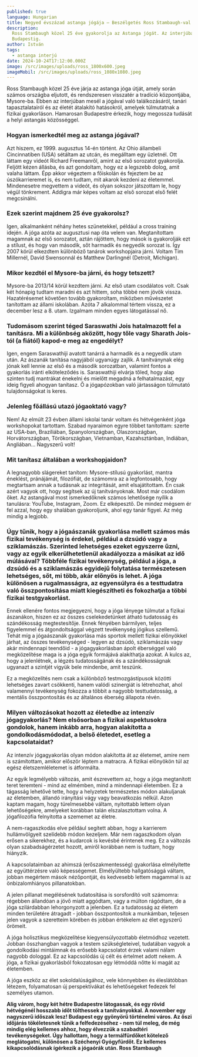 ```yaml
---
published: true
language: Hungarian
title: Negyed évszázad astanga jógája – Beszélgetés Ross Stambaugh-val (USA)
description:
  Ross Stambaugh közel 25 éve gyakorolja az Astanga jógát. Az interjúban megosztja tapasztalatait és útját Mysore-tól
  Budapestig.
author: István
tags:
  - astanga interjú
date: 2024-10-24T17:12:00.000Z
image: /src/images/uploads/ross_1800x600.jpeg
imageMobil: /src/images/uploads/ross_1080x1080.jpeg
---
```


Ross Stambaugh közel 25 éve járja az astanga jóga útját, amely során számos országba eljutott, és rendszeresen visszatér
a tradíció központjába, Mysore-ba. Ebben az interjúban mesél a jógával való találkozásáról, tanári tapasztalatairól és
az életét átalakító hatásokról, amelyek túlmutatnak a fizikai gyakorláson. Hamarosan Budapestre érkezik, hogy megossza
tudását a helyi astangás közösséggel.

### Hogyan ismerkedtél meg az astanga jógával?

Azt hiszem, ez 1999. augusztus 14-én történt. Az Ohio állambeli Cincinnatiben (USA) sétáltam az utcán, és megálltam egy
üzletnél. Ott láttam egy videót Richard Freemanről, amint az első sorozatot gyakorolja. Feljött kézen állásba, és azt
gondoltam, hogy ez a legszebb dolog, amit valaha láttam. Épp akkor végeztem a főiskolán és fejeztem be az
úszókarrieremet is, és nem tudtam, mit akarok kezdeni az életemmel. Mindenesetre megvettem a videót, és olyan sokszor
játszottam le, hogy végül tönkrement. Addigra már képes voltam az első sorozat első felét megcsinálni.

### Ezek szerint majdnem 25 éve gyakorolsz?

Igen, alkalmanként néhány hetes szünetekkel, például a cross training idején. A jóga azóta az augusztusi nap óta velem
van. Megtanítottam magamnak az első sorozatot, aztán rájöttem, hogy mások is gyakorolják ezt a stílust, és hogy van
második, sőt harmadik és negyedik sorozat is. Így 2007 körül elkezdtem különböző tanárok workshopjaira járni. Voltam Tim
Millernél, David Swensonnál és Matthew Darlingnél (Detroit, Michigan).

### Mikor kezdtél el Mysore-ba járni, és hogy tetszett?

Mysore-ba 2013/14 körül kezdtem járni. Az első utam csodálatos volt. Csak két hónapig tudtam maradni és azt hittem, soha
többé nem jövök vissza. Hazatérésemet követően tovább gyakoroltam, miközben művészetet tanítottam az állami iskolában.
Azóta 7 alkalommal tértem vissza, ez a december lesz a 8. utam. Izgalmam minden egyes látogatással nő.

### Tudomásom szerint téged Saraswathi Jois hatalmazott fel a tanításra. Mi a különbség aközött, hogy tőle vagy Sharath Jois-tól (a fiától) kapod-e meg az engedélyt?

Igen, engem Saraswathiji avatott tanárrá a harmadik és a negyedik utam után. Az ászanák tanítása nagyjából ugyanúgy
zajlik. A tanítványnak elég jónak kell lennie az első és a második sorozatban, valamint fontos a gyakorlás iránti
elköteleződés is. Saraswathiji elvárja tőled, hogy alap szinten tudj mantrákat énekelni és mielőtt megadná a
felhatalmazást, egy ideig figyeli ahogyan tanítasz. Ő a jógapózokban való jártasságon túlmutató tulajdonságokat is
keres.

### Jelenleg főállású utazó jógaoktató vagy?

Nem! Az elmúlt 23 évben állami iskolai tanár voltam és hétvégenként jóga workshopokat tartottam. Szabad nyaraimon egyre
többet tanítottam: szerte az USA-ban, Brazíliában, Spanyolországban, Olaszországban, Horvátországban, Törökországban,
Vietnamban, Kazahsztánban, Indiában, Angliában... Nagyszerű volt!

### Mit tanítasz általában a workshopjaidon?

A legnagyobb slágereket tanítom: Mysore-stílusú gyakorlást, mantra éneklést, pránájámát, filozófiát, de számomra az a
legfontosabb, hogy megtartsam annak a tudásnak az integritását, amit elsajátítottam. Én csak azért vagyok ott, hogy
segítsek az új tanítványoknak. Most már csodálom őket. Az astangával most ismerkedőknek számos lehetősége nyílik a
tanulásra: YouTube, Instagram, Zoom. Ez elképesztő. De mindez mégsem ér fel azzal, hogy egy shalában gyakoroljunk, ahol
egy tanár figyel. Az még mindig a legjobb.

### Úgy tűnik, hogy a jógaászanák gyakorlása mellett számos más fizikai tevékenység is érdekel, például a dzsúdó vagy a sziklamászás. Szerinted lehetséges ezeket egyszerre űzni, vagy az egyik elkerülhetetlenül akadályozza a másikat az idő múlásával? Többféle fizikai tevékenység, például a jóga, a dzsúdó és a sziklamászás egyidejű folytatása természetesen lehetséges, sőt, mi több, akár előnyös is lehet. A jóga különösen a rugalmasságra, az egyensúlyra és a testtudatra való összpontosítása miatt kiegészítheti és fokozhatja a többi fizikai testgyakorlást.

Ennek ellenére fontos megjegyezni, hogy a jóga lényege túlmutat a fizikai ászanákon, hiszen ez az összes cselekedetünket
átható tudatosság és szándékosság megtestesítője. Ennek fényében bármilyen, teljes figyelemmel és átgondoltsággal
végzett tevékenység jógikus szellemű. Tehát míg a jógaászanák gyakorlása más sportok mellett fizikai előnyökkel járhat,
az összes tevékenységed - legyen az dzsúdó, sziklamászás vagy akár mindennapi teendőid - a jógagyakorlásban ápolt
éberséggel való megközelítése maga is a jóga egyik formájává alakíthatja azokat. A kulcs az, hogy a jelenlétnek, a
légzés tudatosságának és a szándékosságnak ugyanazt a szintjét vigyük bele mindenbe, amit teszünk.

Ez a megközelítés nem csak a különböző testmozgástípusok közötti lehetséges zavart csökkenti, hanem valódi szinergiát is
létrehozhat, ahol valamennyi tevékenység fokozza a többit a nagyobb testtudatosság, a mentális összpontosítás és az
általános éberség állapota révén.

### Milyen változásokat hozott az életedbe az intenzív jógagyakorlás? Nem elsősorban a fizikai aspektusokra gondolok, hanem inkább arra, hogyan alakította a gondolkodásmódodat, a belső életedet, esetleg a kapcsolataidat?

Az intenzív jógagyakorlás olyan módon alakította át az életemet, amire nem is számítottam, amikor először léptem a
matracra. A fizikai előnyökön túl az egész életszemléletemet is átformálta.

Az egyik legmélyebb változás, amit észrevettem az, hogy a jóga megtanított teret teremteni - mind az elmémben, mind a
mindennapi életemben. Ez a tágasság lehetővé tette, hogy a helyzetek természetes módon alakuljanak az életemben, állandó
irányítási vágy vagy beavatkozás nélkül. Azon kaptam magam, hogy türelmesebbé váltam, nyitottabb lettem olyan
lehetőségekre, amelyeket korábban talán elszalasztottam volna. A jógafilozófia felnyitotta a szememet az életre.

A nem-ragaszkodás elve például segített abban, hogy a karrierem hullámvölgyeit szelídebb módon kezeljem. Már nem
ragaszkodom olyan erősen a sikerekhez, és a kudarcok is kevésbé érintenek meg. Ez a változás olyan szabadságérzetet
hozott, amiről korábban nem is tudtam, hogy hiányzik.

A kapcsolataimban az ahimszá (erőszakmentesség) gyakorlása elmélyítette az együttérzésre való képességemet. Elmélyültebb
hallgatósággá váltam, jobban megértem mások nézőpontját, és kedvesebb lettem magammal is az önbizalomhiányos
pillanatokban.

A jelen pillanat megélésének tudatosítása is sorsfordító volt számomra: régebben állandóan a jövő miatt aggódtam, vagy a
múlton rágódtam, de a jóga szilárdabban lehorgonyzott a jelenben. Ez a tudatosság az életem minden területére átragadt -
jobban összpontosítok a munkámban, teljesen jelen vagyok a szeretteim körében és jobban értékelem az élet egyszerű
örömeit.

A jóga holisztikus megközelítése kiegyensúlyozottabb életmódhoz vezetett. Jobban összhangban vagyok a testem
szükségleteivel, tudatában vagyok a gondolkodási mintáimnak és erősebb kapcsolatot érzek valami nálam nagyobb dologgal.
Ez az kapcsolódás új célt és értelmet adott nekem. A jóga, a fizikai gyakorlásból fokozatosan egy létmóddá nőtte ki
magát az életemben.

A jóga eszköz az élet sokoldalúságához, vele könnyebben és éleslátóbban létezem, folyamatosan új perspektívákat és
lehetőségeket fedezek fel személyes utamon.

**Alig várom, hogy két hétre Budapestre látogassak, és egy rövid hétvégénél hosszabb időt tölthessek a tanítványokkal. A
november egy nagyszerű időszak lesz! Budapest egy gyönyörű történelmi város. Az őszi időjárás tökéletesnek tűnik a
felfedezéséhez - nem túl meleg, de még mindig elég kellemes ahhoz, hogy élvezzük a szabadtéri tevékenységeket. Úgy
hallottam, hogy a termálfürdőket kötelező meglátogatni, különösen a Széchenyi Gyógyfürdőt. Ez kellemes kikapcsolódásnak
ígérkezik a jógaórák után. Ross Stambaugh**
